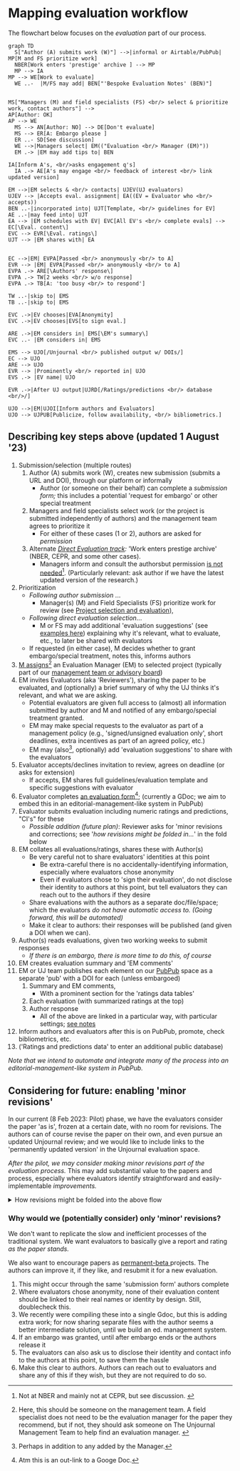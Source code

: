 # Mapping evaluation workflow

The flowchart below focuses on the _evaluation_ part of our process.

```mermaid
graph TD
  S["Author (A) submits work (W)"] -->|informal or Airtable/PubPub| MP[M and FS prioritize work]
  NBER[Work enters 'prestige' archive ] --> MP 
  MP --> IA
MP --> WE[Work to evaluate]
  WE ..-  |M/FS may add| BEN["'Bespoke Evaluation Notes' (BEN)"]


MS["Managers (M) and field specialists (FS) <br/> select & prioritize work, contact authors"] --> 
AP[Author: OK]
AP --> WE
  MS --> AN[Author: NO] --> DE[Don't evaluate]
  MS --> ER[A: Embargo please ]
  ER ..- SD[See discussion]
  WE -->|Managers select| EM(("Evaluation <br/> Manager (EM)"))
  EM .-> |EM may add tips to| BEN 

IA[Inform A's, <br/>asks engagement q's]
  IA .-> AE[A's may engage <br/> feedback of interest <br/> link updated version] 

EM -->|EM selects & <br/> contacts| UJEV(UJ evaluators) 
UJEV --> |Accepts eval. assignment| EA((EV = Evaluator who <br/> accepts))
BEN ..-|incorporated into| UJT[Template, <br/> guidelines for EV]
AE ..-|may feed into| UJT 
EA --> |EM schedules with EV| EVC[All EV's <br/> complete evals] --> EC[\Eval. content\]
EVC --> EVR[\Eval. ratings\] 
UJT --> |EM shares with| EA 


EC -->|EM| EVPA[Passed <br/> anonymously <br/> to A]
EVR --> |EM| EVPA[Passed <br/> anonymously <br/> to A]
EVPA .-> ARE[\Authors' response\]
EVPA .-> TW[2 weeks <br/> w/o response]
EVPA .-> TB[A: 'too busy <br/> to respond']

TW ..-|skip to| EMS
TB ..-|skip to| EMS

EVC .->|EV chooses|EVA[Anonymity]
EVC .->|EV chooses|EVS[to sign eval.]

ARE .->|EM considers in| EMS[\EM's summary\] 
EVC ..- |EM considers in| EMS

EMS --> UJO[/Unjournal <br/> published output w/ DOIs/] 
EC --> UJO
ARE --> UJO 
EVR --> |Prominently <br/> reported in| UJO
EVS .-> |EV name| UJO

EVR .->|After UJ output|UJRD[/Ratings/predictions <br/> database <br/>/]

UJO -->|EM|UJOI[Inform authors and Evaluators]
UJO --> UJPUB[Publicize, follow availability, <br/> bibliometrics.] 

```

## Describing key steps above (updated 1 August '23)

1. Submission/selection (multiple routes)
   1. Author (A) submits work (W), creates new submission (submits a URL and DOI), through our platform or informally
      * Author (or someone on their behalf) can complete a _submission form;_ this includes a potential 'request for embargo' or other special treatment
   2. Managers and field specialists select work (or the project is submitted independently of authors) and the management team agrees to prioritize it
      * For either of these cases (1 or 2), authors are asked for _permission_
   3. Alternate [_Direct Evaluation track_](considering-projects/direct-evaluation-track.md)_:_ 'Work enters prestige archive' (NBER, CEPR, and some other cases).
      * Managers inform and consult the authorsbut permission [is not needed](#user-content-fn-1)[^1]. (Particularly relevant: ask author if we have the latest updated version of the research.)
2. Prioritization
   * _Following author submission_ ...
     * Manager(s) (M) and Field Specialists (FS) prioritize work for review (see [Project selection and evaluation](considering-projects/)),
   * _Following direct evaluation selection_...&#x20;
     * M or FS may add additional 'evaluation suggestions' (see [examples here](https://docs.google.com/document/d/14HXHQTqwJ5VOw-SBoJD8Sd3jathdO9geKdmhdOOx\_Gw/edit)) explaining why it's relevant, what to evaluate, etc., to later be shared with evaluators
   * If requested (in either case), M decides whether to grant embargo/special treatment, notes this, informs authors
3. [M assigns](#user-content-fn-2)[^2] an Evaluation Manager (EM) to selected project (typically part of our [management team or advisory board](../readme-1/discussion-team/))
4. EM invites Evaluators (aka 'Reviewers'), sharing the paper to be evaluated, and (optionally) a brief summary of why the UJ thinks it's relevant, and what we are asking.
   * Potential evaluators are given full access to (almost) all information submitted by author and M and notified of any embargo/special treatment granted.
   * EM may make special requests to the evaluator as part of a management policy (e.g., 'signed/unsigned evaluation only', short deadlines, extra incentives as part of an  agreed policy, etc.)
   * EM may (also[^3], optionally) add 'evaluation suggestions' to share with the evaluators&#x20;
5. Evaluator accepts/declines invitation to review, agrees on deadline (or asks for extension)
   * If accepts, EM shares full guidelines/evaluation template and specific suggestions with evaluator
6. Evaluator completes [an evaluation form](#user-content-fn-4)[^4]; (currently a GDoc; we aim to embed this in an editorial-management-like system in PubPub)
7. Evaluator submits evaluation including numeric ratings and predictions, "CI's" for these
   * _Possible addition (future plan)_: Reviewer asks for 'minor revisions and corrections; see '_how revisions might be folded in..._' in the fold below
8. EM collates all evaluations/ratings, shares these with Author(s)
   * Be very careful not to share evaluators' identities at this point
     * Be extra-careful there is no accidentally-identifying information, especially where evaluators chose anonymity
     * Even if evaluators chose to 'sign their evaluation', do not disclose their identity to authors at this point, but tell evaluators they can reach out to the authors if they desire
   * Share evaluations with the authors as a separate doc/file/space; which the evaluators _do not have automatic access to. (Going forward, this will be automated)_&#x20;
   * Make it clear to authors: their responses will be published (and given a DOI when we can).
9. Author(s) reads evaluations, given two working weeks to submit responses&#x20;
   * _If there is an embargo, there is more time to do this, of course_
10. EM creates evaluation summary and 'EM comments'
11. EM or UJ team publishes each element on our [PubPub](https://unjournal.pubpub.org/) space as a separate 'pub' with a DOI for each (unless embargoed)
    1. Summary and EM comments,
       * With a prominent section for the 'ratings data tables'
    2. Each evaluation (with summarized ratings at the top)
    3. Author response
       * All of the above are linked in a particular way, with particular settings; [see notes](https://docs.google.com/document/d/18Yr95JbeCrDOrn4GpYWamxj2ZcOp9Ex\_arfz-7jZnko/edit)
12. Inform authors and evaluators after this is on PubPub, promote, check bibliometrics, etc.
13. ('Ratings and predictions data' to enter an additional public database)

_Note that we intend to automate and integrate many of the process into an editorial-management-like system in PubPub._

## Considering for future: enabling 'minor revisions'

In our current (8 Feb 2023: Pilot) phase, we have the evaluators consider the paper 'as is', frozen at a certain date, with no room for revisions. The authors can of course revise the paper on their own, and even pursue an updated Unjournal review; and we would like to include links to the 'permanently updated version' in the Unjournal evaluation space.

_After the pilot, we may consider making minor revisions part of the evaluation process._ This may add substantial value to the papers and process, especially where evaluators identify straightforward and easily-implementable _improvements._

<details>

<summary>How revisions might be folded into the above flow</summary>

_If 'minor revisions' are requested_:

* ... the author has 4 weeks (strict) to make these if they want to, submit a new linked manuscript, and also submit their response to the evaluation.
* _Optional_: Reviewers can comment on any minor revisions _and adjust their rating_

</details>

### **Why would we (potentially consider) only 'minor' revisions?**

We don't want to replicate the slow and inefficient processes of the traditional system. We want evaluators to basically give a report and rating _as the paper stands._

We also want to encourage papers as [permanent-beta ](../benefits-and-features/dynamic-documents-vs-living-projects/living-research-projects.md)projects. The authors can improve it, if they like, and resubmit it for a new evaluation.

1. This might occur through the same 'submission form' authors complete
2. Where evaluators chose anonymity, none of their evaluation content should be linked to their real names or identity by design. Still, doublecheck this.
3. We recently were compiling these into a single Gdoc, but this is adding extra work; for now sharing separate files with the author seems a better intermediate solution, until we build an ed. management system.
4. If an embargo was granted, until after embargo ends or the authors release it
5. The evaluators can also ask us to disclose their identity and contact info to the authors at this point, to save them the hassle
6. Make this clear to authors. Authors can reach out to evaluators and share any of this if they wish, but they are not required to do so.

[^1]: Not at NBER and mainly not at CEPR, but see discussion.&#x20;

[^2]: Here, this should be someone on the management team. A field specialist does not need to be the evaluation manager for the paper they recommend, but if not, they should  ask someone on The Unjournal Management Team to help find an evaluation manager.&#x20;

[^3]: Perhaps in addition to any added by the Manager.

[^4]: Atm this is an out-link to a Googe Doc.
